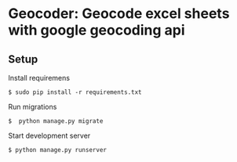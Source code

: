 Geocoder: Geocode excel sheets with google geocoding api
=========================

Setup
------------

Install requiremens

    $ sudo pip install -r requirements.txt

Run migrations

    $  python manage.py migrate

Start development server

    $ python manage.py runserver

